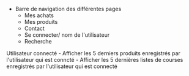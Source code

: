 - Barre de navigation des différentes pages
    - Mes achats
    - Mes produits
    - Contact
    - Se connecter/ nom de l'utilisateur 
    - Recherche
    
Utilisateur connecté
    - Afficher les 5 derniers produits enregistrés par l'utilisateur qui est conncté
    - Afficher les 5 dernières listes de courses enregistrés par l'utilisateur qui est connecté
